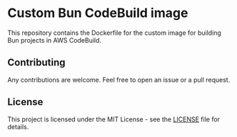 # Custom Bun CodeBuild image

This repository contains the Dockerfile for the custom image for building Bun projects in AWS CodeBuild.

## Contributing

Any contributions are welcome. Feel free to open an issue or a pull request.

## License

This project is licensed under the MIT License - see the [LICENSE](LICENSE) file for details.
